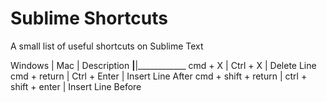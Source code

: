 # Sublime Shortcuts
A small list of useful shortcuts on Sublime Text


Windows | Mac | Description
____________|____________|____________
cmd + X | Ctrl + X | Delete Line
cmd + return | Ctrl + Enter | Insert Line After
cmd + shift + return | ctrl + shift + enter | Insert Line Before
